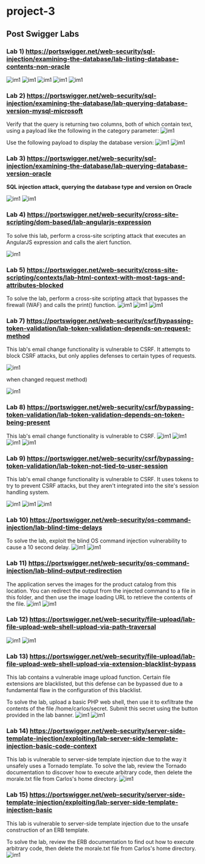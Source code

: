 # project-3
## Post Swigger Labs
### Lab 1)  https://portswigger.net/web-security/sql-injection/examining-the-database/lab-listing-database-contents-non-oracle

![im1](https://github.com/Sonakhach/project-3/blob/main/Screenshot%20from%202024-12-15%2012-27-04.png)
![im1](https://github.com/Sonakhach/project-3/blob/main/Screenshot%20from%202024-12-15%2012-26-33.png)
![im1](https://github.com/Sonakhach/project-3/blob/main/Screenshot%20from%202024-12-15%2012-25-56.png)
![im1](https://github.com/Sonakhach/project-3/blob/main/Screenshot%20from%202024-12-15%2012-25-24.png)
![im1](https://github.com/Sonakhach/project-3/blob/main/Screenshot%20from%202024-12-15%2012-30-44.png)
### Lab 2) https://portswigger.net/web-security/sql-injection/examining-the-database/lab-querying-database-version-mysql-microsoft

Verify that the query is returning two columns, both of which contain text, using a payload like the following in the category parameter:
![im1](https://github.com/Sonakhach/project-3/blob/main/Screenshot%20from%202024-12-15%2013-57-03.png)

Use the following payload to display the database version:
![im1](https://github.com/Sonakhach/project-3/blob/main/Screenshot%20from%202024-12-15%2013-55-45.png)
![im1](https://github.com/Sonakhach/project-3/blob/main/Screenshot%20from%202024-12-15%2013-55-28.png)

### Lab 3) https://portswigger.net/web-security/sql-injection/examining-the-database/lab-querying-database-version-oracle
**SQL injection attack, querying the database type and version on Oracle**

![im1](https://github.com/Sonakhach/project-3/blob/main/Screenshot%20from%202024-12-15%2014-01-21.png)
![im1](https://github.com/Sonakhach/project-3/blob/main/Screenshot%20from%202024-12-15%2014-02-38.png)
### Lab 4) https://portswigger.net/web-security/cross-site-scripting/dom-based/lab-angularjs-expression

To solve this lab, perform a cross-site scripting attack that executes an AngularJS expression and calls the alert function.

![im1](https://github.com/Sonakhach/project-3/blob/main/Screenshot%20from%202024-12-15%2014-20-53.png)

### Lab 5) https://portswigger.net/web-security/cross-site-scripting/contexts/lab-html-context-with-most-tags-and-attributes-blocked
To solve the lab, perform a cross-site scripting attack that bypasses the firewall (WAF) and calls the print() function.
![im1](https://github.com/Sonakhach/project-3/blob/main/Screenshot%20from%202024-12-15%2014-54-58.png)
![im1](https://github.com/Sonakhach/project-3/blob/main/Screenshot%20from%202024-12-15%2014-58-11.png)
![im1](https://github.com/Sonakhach/project-3/blob/main/Screenshot%20from%202024-12-15%2015-12-50.png)

### Lab 7)   https://portswigger.net/web-security/csrf/bypassing-token-validation/lab-token-validation-depends-on-request-method
This lab's email change functionality is vulnerable to CSRF. It attempts to block CSRF attacks, but only applies defenses to certain types of requests.

![im1](https://github.com/Sonakhach/project-3/blob/main/Screenshot%20from%202024-12-21%2013-37-09.png)

when changed request method)

![im1](https://github.com/Sonakhach/project-3/blob/main/Screenshot%20from%202024-12-21%2013-37-21.png)

### Lab 8) https://portswigger.net/web-security/csrf/bypassing-token-validation/lab-token-validation-depends-on-token-being-present

This lab's email change functionality is vulnerable to CSRF.
![im1](https://github.com/Sonakhach/project-3/blob/main/Screenshot%20from%202024-12-21%2013-59-44.png)
![im1](https://github.com/Sonakhach/project-3/blob/main/Screenshot%20from%202024-12-21%2014-04-39.png)
![im1](https://github.com/Sonakhach/project-3/blob/main/Screenshot%20from%202024-12-21%2014-09-03.png)
![im1](https://github.com/Sonakhach/project-3/blob/main/Screenshot%20from%202024-12-21%2014-08-31.png)

### Lab 9)   https://portswigger.net/web-security/csrf/bypassing-token-validation/lab-token-not-tied-to-user-session
This lab's email change functionality is vulnerable to CSRF. It uses tokens to try to prevent CSRF attacks, but they aren't integrated into the site's session handling system.

![im1](https://github.com/Sonakhach/project-3/blob/main/Screenshot%20from%202024-12-21%2014-35-28.png)
![im1](https://github.com/Sonakhach/project-3/blob/main/Screenshot%20from%202024-12-21%2014-36-39.png)
![im1](https://github.com/Sonakhach/project-3/blob/main/Screenshot%20from%202024-12-21%2014-36-46.png)

### Lab 10) https://portswigger.net/web-security/os-command-injection/lab-blind-time-delays

To solve the lab, exploit the blind OS command injection vulnerability to cause a 10 second delay.
![im1](https://github.com/Sonakhach/project-3/blob/main/Screenshot%20from%202024-12-21%2000-41-04.png)
![im1](https://github.com/Sonakhach/project-3/blob/main/Screenshot%20from%202024-12-21%2000-25-56.png)

### Lab 11) https://portswigger.net/web-security/os-command-injection/lab-blind-output-redirection

The application serves the images for the product catalog from this location. You can redirect the output from the injected command to a file in this folder, and then use the image loading URL to retrieve the contents of the file.
![im1](https://github.com/Sonakhach/project-3/blob/main/Screenshot%20from%202024-12-21%2001-12-47.png)
![im1](https://github.com/Sonakhach/project-3/blob/main/Screenshot%20from%202024-12-21%2001-12-25.png)

### Lab 12)  https://portswigger.net/web-security/file-upload/lab-file-upload-web-shell-upload-via-path-traversal

![im1](https://github.com/Sonakhach/project-3/blob/main/Screenshot%20from%202024-12-21%2004-19-55.png)
![im1](https://github.com/Sonakhach/project-3/blob/main/Screenshot%20from%202024-12-21%2004-16-56.png)

### Lab 13)  https://portswigger.net/web-security/file-upload/lab-file-upload-web-shell-upload-via-extension-blacklist-bypass
This lab contains a vulnerable image upload function. Certain file extensions are blacklisted, but this defense can be bypassed due to a fundamental flaw in the configuration of this blacklist.

To solve the lab, upload a basic PHP web shell, then use it to exfiltrate the contents of the file /home/carlos/secret. Submit this secret using the button provided in the lab banner.
![im1](https://github.com/Sonakhach/project-3/blob/main/Screenshot%20from%202024-12-21%2005-02-18.png)
![im1](https://github.com/Sonakhach/project-3/blob/main/Screenshot%20from%202024-12-21%2005-01-07.png)

### Lab 14)  https://portswigger.net/web-security/server-side-template-injection/exploiting/lab-server-side-template-injection-basic-code-context
This lab is vulnerable to server-side template injection due to the way it unsafely uses a Tornado template. To solve the lab, review the Tornado documentation to discover how to execute arbitrary code, then delete the morale.txt file from Carlos's home directory.
![im1](https://github.com/Sonakhach/project-3/blob/main/Screenshot%20from%202024-12-21%2011-17-13.png)

### Lab 15) https://portswigger.net/web-security/server-side-template-injection/exploiting/lab-server-side-template-injection-basic

This lab is vulnerable to server-side template injection due to the unsafe construction of an ERB template.

To solve the lab, review the ERB documentation to find out how to execute arbitrary code, then delete the morale.txt file from Carlos's home directory.
![im1](https://github.com/Sonakhach/project-3/blob/main/Screenshot%20from%202024-12-21%2011-55-18.png)
